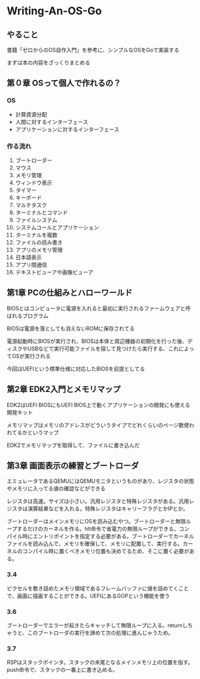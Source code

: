 # Writing-An-OS-Go
## やること
書籍「ゼロからのOS自作入門」を参考に、シンプルなOSをGoで実装する

まずは本の内容をざっくりまとめる

## 第０章 OSって個人で作れるの？
### OS
- 計算資源分配
- 人間に対するインターフェース
- アプリケーションに対するインターフェース

### 作る流れ
1. ブートローダー
2. マウス
3. メモリ管理
4. ウィンドウ表示
5. タイマー
6. キーボード
7. マルチタスク
8. ターミナルとコマンド
9. ファイルシステム
10. システムコールとアプリケーション
11. ターミナルを複数
12. ファイルの読み書き
13. アプリのメモリ管理
14. 日本語表示
15. アプリ間通信
16. テキストビューアや画像ビューア

## 第1章 PCの仕組みとハローワールド
BIOSとはコンピュータに電源を入れると最初に実行されるファームウェアと呼ばれるプログラム

BIOSは電源を落としても消えないROMに保存されてる

電源起動時にBIOSが実行され、BIOSは本体と周辺機器の初期化を行った後、ディスクやUSBなどで実行可能ファイルを探して見つけたら実行する、これによってOSが実行される

今回はUEFIという標準仕様に対応したBIOSを前提としてる

## 第2章 EDK2入門とメモリマップ
EDK2はUEFI BIOSにもUEFI BIOS上で動くアプリケーションの開発にも使える開発キット

メモリマップはメモリのアドレスがどういうタイプでどれくらいのページ数使われてるかというマップ

EDK2でメモリマップを取得して、ファイルに書き込んだ

## 第3章 画面表示の練習とブートローダ
エミュレータであるQEMUにはQEMUモニタというものがあり、レジスタの状態やメモリに入ってる値の確認などができる

レジスタは高速。サイズは小さい。汎用レジスタと特殊レジスタがある。汎用レジスタは演算結果などを入れる。特殊レジスタはキャリーフラグとかIPとか。

ブートローダーはメインメモリにOSを読み込むやつ。ブートローダーと無限ループするだけのカーネルを作る。hlt命令で省電力の無限ループができる。コンパイル時にエントリポイントを指定する必要がある。ブートローダーでカーネルファイルを読み込んで、メモリを確保して、メモリに配置して、実行する。カーネルのコンパイル時に置くべきメモリ位置も決めてるため、そこに置く必要がある。

### 3.4
ピクセルを敷き詰めたメモリ領域であるフレームバッファに値を詰めてくことで、画面に描画することができる。UEFIにあるGOPという機能を使う


### 3.6
ブートローダーでエラーが起きたらキャッチして無限ループに入る。returnしちゃうと、このブートローダの実行を諦めて次の処理に進んじゃうため。

### 3.7
RSPはスタックポインタ。スタックの末尾となるメインメモリ上の位置を指す。push命令で、スタックの一番上に書き込める。